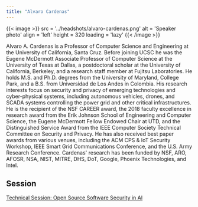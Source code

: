 ```yaml
---
title: "Alvaro Cardenas"
---
```


{{< image >}}
src = '../headshots/alvaro-cardenas.png'
alt = 'Speaker photo'
align = 'left'
height = 320
loading = 'lazy'
{{< /image >}}

Alvaro A. Cardenas is a Professor of Computer Science and Engineering at the University of California, Santa Cruz. Before joining UCSC he was the Eugene McDermott Associate Professor of Computer Science at the University of Texas at Dallas, a postdoctoral scholar at the University of California, Berkeley, and a research staff member at Fujitsu Laboratories. He holds M.S. and Ph.D. degrees from the University of Maryland, College Park, and a B.S. from Universidad de Los Andes in Colombia. His research interests focus on security and privacy of emerging technologies and cyber-physical systems, including autonomous vehicles, drones, and SCADA systems controlling the power grid and other critical infrastructures. He is the recipient of the NSF CAREER award, the 2018 faculty excellence in research award from the Erik Johnson School of Engineering and Computer Science, the Eugene McDermott Fellow Endowed Chair at UTD, and the Distinguished Service Award from the IEEE Computer Society Technical Committee on Security and Privacy. He has also received best paper awards from various venues, including the ACM CPS & IoT Security Workshop, IEEE Smart Grid Communications Conference, and the U.S. Army Research Conference. Cardenas' research has been funded by NSF, ARO, AFOSR, NSA, NIST, MITRE, DHS, DoT, Google, Phoenix Technologies, and Intel.

## Session

[Technical Session: Open Source Software Security in AI](../sessions/oss-security-ai.md)
